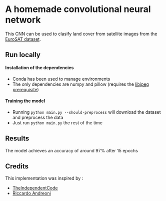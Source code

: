 # A homemade convolutional neural network

This CNN can be used to clasify land cover from satellite images from the [EuroSAT dataset](https://github.com/phelber/EuroSAT).

## Run locally

#### Installation of the dependencies

- Conda has been used to manage environments
- The only dependencies are numpy and pillow (requires the [libjpeg prerequisite](https://pillow.readthedocs.io/en/stable/installation.html#external-libraries))

#### Training the model

- Running `python main.py --should-preprocess` will download the dataset and preprocess the data
- Just run `python main.py` the rest of the time

## Results

The model achieves an accuracy of around 97% after 15 epochs

## Credits

This implementation was inspired by :

- [TheIndependentCode](https://github.com/TheIndependentCode/Neural-Network)
- [Riccardo Andreoni](https://github.com/andreoniriccardo)
